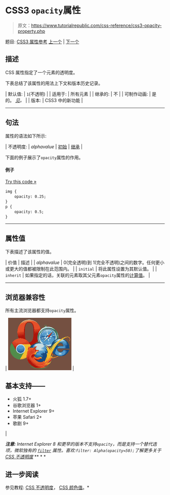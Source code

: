# CSS3 `opacity`属性

> 原文：<https://www.tutorialrepublic.com/css-reference/css3-opacity-property.php>

题目: [CSS3 属性参考](css3-properties.php) [上一个](css-min-width-property.php) | [下一个](css3-order-property.php)

## 描述

CSS 属性指定了一个元素的透明度。

下表总结了该属性的用法上下文和版本历史记录。

| 默认值: | `1`(不透明) |
| 适用于: | 所有元素 |
| 继承的: | 不 |
| 可制作动画: | 是的。 [*见*](css-animatable-properties.php)*。* |
| 版本: | CSS3 中的新功能 |

* * *

## 句法

属性的语法如下所示:

| 不透明度: | *alphavalue* &#124; [初始](../definitions.php#initial) &#124; [继承](../definitions.php#inherit) |

下面的例子展示了`opacity`属性的作用。

#### 例子

[Try this code »](../codelab.php?topic=css3&file=opacity-property "Try this code using online Editor")

```
img {
    opacity: 0.25;
}
p {
    opacity: 0.5;
}
```

* * *

## 属性值

下表描述了该属性的值。

| 价值 | 描述 |
| *alphavalue* | 0(完全透明)到 1(完全不透明)之间的数字。任何更小或更大的值都被限制在此范围内。 |
| `initial` | 将此属性设置为其默认值。 |
| `inherit` | 如果指定的话，关联的元素取其父元素`opacity`属性的[计算值](../definitions.php#computed-value)。 |

* * *

## 浏览器兼容性

所有主流浏览器都支持`opacity`属性。

| ![Browsers Icon](img/e9331123c77668c1832e541c2fca1002.png) | 

## 基本支持——

*   火狐 1.7+
*   谷歌浏览器 1+
*   Internet Explorer 9+
*   苹果 Safari 2+
*   歌剧 9+

 |

 ***注意:** Internet Explorer 8 和更早的版本不支持`opacity`，而是支持一个替代选项，微软独有的 [`filter`](http://msdn.microsoft.com/en-us/library/ms532847%28v=vs.85%29.aspx) 属性。喜欢:`filter: Alpha(opacity=50);`了解更多关于 [CSS 不透明度](../css-tutorial/css-opacity.php)*  ** * *

## 进一步阅读

参见教程: [CSS 不透明度](../css-tutorial/css-opacity.php)， [CSS 颜色值](../css-reference/css-color-values.php)。*